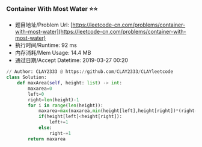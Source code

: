 
### Container With Most Water :star::star:
- 题目地址/Problem Url: [https://leetcode-cn.com/problems/container-with-most-water](https://leetcode-cn.com/problems/container-with-most-water)
- 执行时间/Runtime: 92 ms 
- 内存消耗/Mem Usage: 14.4 MB
- 通过日期/Accept Datetime: 2019-03-27 00:20
```python
// Author: CLAY2333 @ https://github.com/CLAY2333/CLAYleetcode
class Solution:
    def maxArea(self, height: list) -> int:
        maxarea=0
        left=0
        right=len(height)-1
        for i in range(len(height)):
            maxarea=max(maxarea,min(height[left],height[right])*(right-left))
            if(height[left]<height[right]):
                left+=1
            else:
                right-=1
        return maxarea

```
